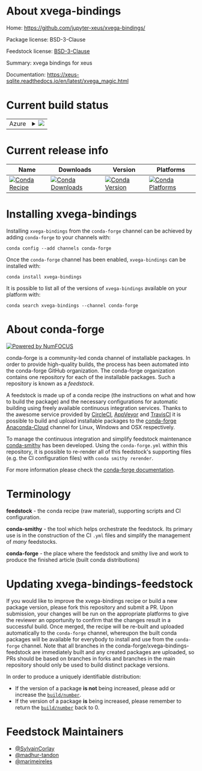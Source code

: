 About xvega-bindings
====================

Home: https://github.com/jupyter-xeus/xvega-bindings/

Package license: BSD-3-Clause

Feedstock license: [BSD-3-Clause](https://github.com/conda-forge/xvega-bindings-feedstock/blob/master/LICENSE.txt)

Summary: xvega bindings for xeus

Documentation: https://xeus-sqlite.readthedocs.io/en/latest/xvega_magic.html

Current build status
====================


<table>
    
  <tr>
    <td>Azure</td>
    <td>
      <details>
        <summary>
          <a href="https://dev.azure.com/conda-forge/feedstock-builds/_build/latest?definitionId=11400&branchName=master">
            <img src="https://dev.azure.com/conda-forge/feedstock-builds/_apis/build/status/xvega-bindings-feedstock?branchName=master">
          </a>
        </summary>
        <table>
          <thead><tr><th>Variant</th><th>Status</th></tr></thead>
          <tbody><tr>
              <td>linux_64</td>
              <td>
                <a href="https://dev.azure.com/conda-forge/feedstock-builds/_build/latest?definitionId=11400&branchName=master">
                  <img src="https://dev.azure.com/conda-forge/feedstock-builds/_apis/build/status/xvega-bindings-feedstock?branchName=master&jobName=linux&configuration=linux_64_" alt="variant">
                </a>
              </td>
            </tr><tr>
              <td>osx_64</td>
              <td>
                <a href="https://dev.azure.com/conda-forge/feedstock-builds/_build/latest?definitionId=11400&branchName=master">
                  <img src="https://dev.azure.com/conda-forge/feedstock-builds/_apis/build/status/xvega-bindings-feedstock?branchName=master&jobName=osx&configuration=osx_64_" alt="variant">
                </a>
              </td>
            </tr><tr>
              <td>win_64</td>
              <td>
                <a href="https://dev.azure.com/conda-forge/feedstock-builds/_build/latest?definitionId=11400&branchName=master">
                  <img src="https://dev.azure.com/conda-forge/feedstock-builds/_apis/build/status/xvega-bindings-feedstock?branchName=master&jobName=win&configuration=win_64_" alt="variant">
                </a>
              </td>
            </tr>
          </tbody>
        </table>
      </details>
    </td>
  </tr>
</table>

Current release info
====================

| Name | Downloads | Version | Platforms |
| --- | --- | --- | --- |
| [![Conda Recipe](https://img.shields.io/badge/recipe-xvega--bindings-green.svg)](https://anaconda.org/conda-forge/xvega-bindings) | [![Conda Downloads](https://img.shields.io/conda/dn/conda-forge/xvega-bindings.svg)](https://anaconda.org/conda-forge/xvega-bindings) | [![Conda Version](https://img.shields.io/conda/vn/conda-forge/xvega-bindings.svg)](https://anaconda.org/conda-forge/xvega-bindings) | [![Conda Platforms](https://img.shields.io/conda/pn/conda-forge/xvega-bindings.svg)](https://anaconda.org/conda-forge/xvega-bindings) |

Installing xvega-bindings
=========================

Installing `xvega-bindings` from the `conda-forge` channel can be achieved by adding `conda-forge` to your channels with:

```
conda config --add channels conda-forge
```

Once the `conda-forge` channel has been enabled, `xvega-bindings` can be installed with:

```
conda install xvega-bindings
```

It is possible to list all of the versions of `xvega-bindings` available on your platform with:

```
conda search xvega-bindings --channel conda-forge
```


About conda-forge
=================

[![Powered by NumFOCUS](https://img.shields.io/badge/powered%20by-NumFOCUS-orange.svg?style=flat&colorA=E1523D&colorB=007D8A)](http://numfocus.org)

conda-forge is a community-led conda channel of installable packages.
In order to provide high-quality builds, the process has been automated into the
conda-forge GitHub organization. The conda-forge organization contains one repository
for each of the installable packages. Such a repository is known as a *feedstock*.

A feedstock is made up of a conda recipe (the instructions on what and how to build
the package) and the necessary configurations for automatic building using freely
available continuous integration services. Thanks to the awesome service provided by
[CircleCI](https://circleci.com/), [AppVeyor](https://www.appveyor.com/)
and [TravisCI](https://travis-ci.com/) it is possible to build and upload installable
packages to the [conda-forge](https://anaconda.org/conda-forge)
[Anaconda-Cloud](https://anaconda.org/) channel for Linux, Windows and OSX respectively.

To manage the continuous integration and simplify feedstock maintenance
[conda-smithy](https://github.com/conda-forge/conda-smithy) has been developed.
Using the ``conda-forge.yml`` within this repository, it is possible to re-render all of
this feedstock's supporting files (e.g. the CI configuration files) with ``conda smithy rerender``.

For more information please check the [conda-forge documentation](https://conda-forge.org/docs/).

Terminology
===========

**feedstock** - the conda recipe (raw material), supporting scripts and CI configuration.

**conda-smithy** - the tool which helps orchestrate the feedstock.
                   Its primary use is in the construction of the CI ``.yml`` files
                   and simplify the management of *many* feedstocks.

**conda-forge** - the place where the feedstock and smithy live and work to
                  produce the finished article (built conda distributions)


Updating xvega-bindings-feedstock
=================================

If you would like to improve the xvega-bindings recipe or build a new
package version, please fork this repository and submit a PR. Upon submission,
your changes will be run on the appropriate platforms to give the reviewer an
opportunity to confirm that the changes result in a successful build. Once
merged, the recipe will be re-built and uploaded automatically to the
`conda-forge` channel, whereupon the built conda packages will be available for
everybody to install and use from the `conda-forge` channel.
Note that all branches in the conda-forge/xvega-bindings-feedstock are
immediately built and any created packages are uploaded, so PRs should be based
on branches in forks and branches in the main repository should only be used to
build distinct package versions.

In order to produce a uniquely identifiable distribution:
 * If the version of a package **is not** being increased, please add or increase
   the [``build/number``](https://conda.io/docs/user-guide/tasks/build-packages/define-metadata.html#build-number-and-string).
 * If the version of a package **is** being increased, please remember to return
   the [``build/number``](https://conda.io/docs/user-guide/tasks/build-packages/define-metadata.html#build-number-and-string)
   back to 0.

Feedstock Maintainers
=====================

* [@SylvainCorlay](https://github.com/SylvainCorlay/)
* [@madhur-tandon](https://github.com/madhur-tandon/)
* [@marimeireles](https://github.com/marimeireles/)

